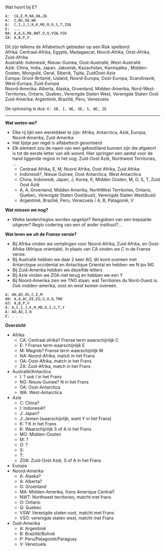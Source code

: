 Wat hoort bij E?
```
A:  CA,E,M,NA,OA,ZA
A:  I,NG,OA,WA
A:  C,I,J,J,K,K,MO,M,O,S,T,ZOA 
E:  ...
NA: A,A,G,MA,NWT,O,Q,VSW,VSO 
ZA: A,B,P,V
```
Dit zijn telkens de Alfabetisch gebieden op een Risk spelbord:  
Afrika: Centraal-Afrika, Egypte, Madagascar, Noord-Afrika, Oost-Afrika, Zuid-Afrika  
Australië: Indonesië, Nieuw-Guinea, Oost-Australië, West-Australië  
Azië: China, India, Japan, Jakoetsk, Kazachstan, Kamtsjatka , Midden-Oosten, Mongolië, Oeral, Siberië, Tsjita, ZuidOost-Azie  
Europa: Groot-Britanië, IJsland, Noord-Europa, Oost-Europa, Scandinavië, West-Europa, Zuid-Europa  
Noord-Amerika: Alberta, Alaska, Groenland, Midden-Amerika, Nord-West-Territories, Ontario, Quebec, Verenigde Staten West, Verenigde Staten Oost  
Zuid-Amerika: Argentinië, Brazilië, Peru, Venezuela  

De oplossing is dus: `E: GB, I, NE, OE, S, WE, ZE`

--- 
**Wat weten we?**

* Elke rij lijkt een werelddeel te zijn: Afrika, Antarctica, Azië, Europa, Noord-Amerika, Zuid-Amerika
* Het lijstje per regel is alfabetisch gesorteerd
* Elk element zou de naam van een gebied/land kunnen zijn die afgekort is tot de eerste letter van elk woord. Hier springen een aantal voor de hand liggende regios in het oog: Zuid-Oost Azië, Northwest Territories, ...
  * Centraal Afrika, E, M, Noord Afrika, Oost Afrika, Zuid Afrika
  * Indonesië?, Nieuw Guinee, Oost Antarctica, West Antarctica
  * China, Indonesië, Japan, J, Korea, K, Midden Oosten, M, O, S, T, Zuid Oost Azië
  * A, A, Groenland, Midden Amerika, NorthWest Territories, Ontario, Quebec, Verenigde Staten Oost(kust), Verenigde Staten West(kust)
  * Argentinië, Brazilië, Peru, Venezuela / A, B, Patagonië, V
  
**Wat missen we nog?**

* Welke landen/regios worden opgelijst? Reisgidsen van een bepaalde uitgever? Regio codering van een of ander instituut?...

**Wat leren we uit de Franse versie?**
* Bij Afrika vinden we vertalingen voor Noord-Afrika, Zuid-Afrika, en Oost-Afrika (Afrique orientale). In plaats van CA vinden we C in de Franse versie.
* Bij Australië hebben we daar 2 keer AO, dit komt overeen met Antarctique occidental en Antactique Oriental en hebben we N ipv NG
* Bij Zuid-Amerika hebben we dezelfde letters
* Bij Azië vinden we ZOA niet terug en hebben we een Y
* Bij Noord-Amerika zien we TNO staan, wat Territoires du Nord-Ouest is. Ook midden-amerika, oost en west komen overeen.

```
A: AN,AO,AS,C,E,M
AN: A,A,AC,EE,EO,G,O,Q,TNO
AS: A,B,P,V
A: A,C,I,J,K,M,MO,O,S,S,T,Y
A: AO,AO,I,N
E: . . .
```

**Overzicht**
* Afrika
  * CA: Centraal afrika? Franse term waarschijnlijk C
  * E: ? Franse term waarschijnlijk E
  * M: Magreb? Franse term waarschijnlijk M
  * NA: Noord-Afrika, match in het Frans
  * OA: Oost-Afrika, match in het Frans
  * ZA: Zuid-Afrika, match in het Frans
* Australië/Antactica
  * I: ? ook I in het Frans
  * NG: Nieuw Guinee? N in het Frans
  * OA: Oost-Antarctica
  * WA: West-Antarctica
* Azie
  * C: China?
  * I: Indonesië?
  * J: Japan?
  * J: Jemen (waarschijnlijk, want Y in het Frans)
  * K: ? K in het Frans
  * K: Waarschijnlijk S of A in het Frans
  * MO: Midden-Oosten
  * M: ?
  * O: ?
  * S:
  * T: 
  * ZOA: Zuid-Oost Azië, S of A in het Frans
* Europa
* Noord-Amerika
  * A: Alaska?
  * A: Alberta?
  * G: Groenland
  * MA: Midden-Amerika, frans Amerique Central?
  * NWT: Northwest territories, matcht met frans
  * O: Ontario
  * Q: Quebec
  * VSW: Verenigde staten oost, matcht met Frans
  * VSO: verenigde staten west, matcht met Frans
* Zuid-Amerika
  * A: Argentinië
  * B: Brazilië/Bolivië
  * P: Peru/Patagonië/Paraguay
  * V: Venezuela
